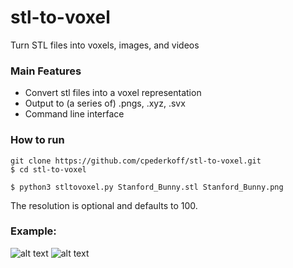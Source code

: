 # stl-to-voxel
Turn STL files into voxels, images, and videos
### Main Features
* Convert stl files into a voxel representation
* Output to (a series of) .pngs, .xyz, .svx
* Command line interface

### How to run
```
git clone https://github.com/cpederkoff/stl-to-voxel.git
$ cd stl-to-voxel

$ python3 stltovoxel.py Stanford_Bunny.stl Stanford_Bunny.png
```
<!--- https://commons.wikimedia.org/wiki/File:Stanford_Bunny.stl --->

The resolution is optional and defaults to 100.

### Example: 
![alt text](https://github.com/rcpedersen/stl-to-voxel/raw/master/stanford_bunny.png "STL version of the stanford bunny")
![alt text](https://github.com/rcpedersen/stl-to-voxel/raw/master/stanford_bunny.gif "voxel version of the stanford bunny")
